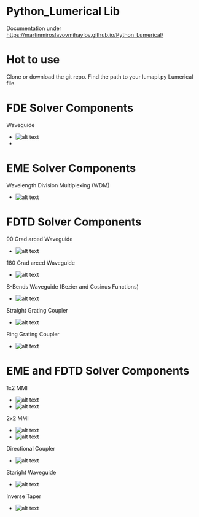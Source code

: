 # Python_Lumerical Lib
Documentation under  https://martinmiroslavovmihaylov.github.io/Python_Lumerical/

# Hot to use
Clone or download the git repo.
Find the path to your lumapi.py Lumerical file.



# FDE Solver Components
Waveguide
- ![alt text](https://github.com/MartinMiroslavovMihaylov/Python_Lumerical/blob/main/docs/Doc_Images/FDE_WG.png?raw=true)
- 
# EME Solver Components
Wavelength Division Multiplexing (WDM) 
- ![alt text](https://github.com/MartinMiroslavovMihaylov/Python_Lumerical/blob/main/docs/Doc_Images/EME_WDM.png?raw=true)

# FDTD Solver Components
90 Grad arced Waveguide
- ![alt text](https://github.com/MartinMiroslavovMihaylov/Python_Lumerical/blob/main/docs/Doc_Images/FDTD_Arc_90.png?raw=true)

180 Grad arced Waveguide
- ![alt text](https://github.com/MartinMiroslavovMihaylov/Python_Lumerical/blob/main/docs/Doc_Images/FDTD_Arc_180.png?raw=true)

S-Bends Waveguide (Bezier and Cosinus Functions)
- ![alt text](https://github.com/MartinMiroslavovMihaylov/Python_Lumerical/blob/main/docs/Doc_Images/FDTD_S_Bends.png?raw=true)

Straight Grating Coupler
- ![alt text](https://github.com/MartinMiroslavovMihaylov/Python_Lumerical/blob/main/docs/Doc_Images/FDTD_Str_GC.png?raw=true)

Ring Grating Coupler
- ![alt text](https://github.com/MartinMiroslavovMihaylov/Python_Lumerical/blob/main/docs/Doc_Images/FDTD_Ring_GC.png?raw=true)

# EME and FDTD Solver Components
1x2 MMI
- ![alt text](https://github.com/MartinMiroslavovMihaylov/Python_Lumerical/blob/main/docs/Doc_Images/EME_MMI2x1.png?raw=true)
- ![alt text](https://github.com/MartinMiroslavovMihaylov/Python_Lumerical/blob/main/docs/Doc_Images/EME_MMI2x1_Taper.png?raw=true)

2x2 MMI
- ![alt text](https://github.com/MartinMiroslavovMihaylov/Python_Lumerical/blob/main/docs/Doc_Images/EME_MMI2x2.png?raw=true)
- ![alt text](https://github.com/MartinMiroslavovMihaylov/Python_Lumerical/blob/main/docs/Doc_Images/EME_MMI2x2_Taper.png?raw=true)

Directional Coupler
- ![alt text](https://github.com/MartinMiroslavovMihaylov/Python_Lumerical/blob/main/docs/Doc_Images/EME_DC.png?raw=true)

Staright Waveguide
- ![alt text](https://github.com/MartinMiroslavovMihaylov/Python_Lumerical/blob/main/docs/Doc_Images/FDE_WG.png?raw=true)

Inverse Taper
- ![alt text](https://github.com/MartinMiroslavovMihaylov/Python_Lumerical/blob/main/docs/Doc_Images/EME_Invereaper.png?raw=true)
  
